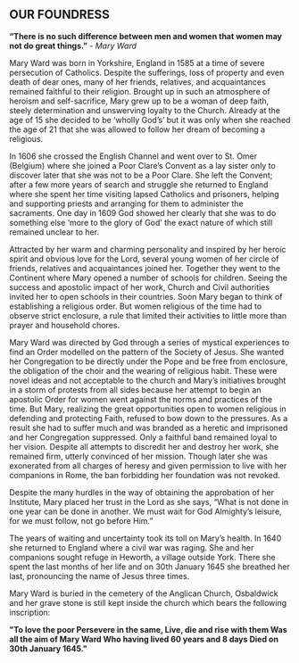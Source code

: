 ## OUR FOUNDRESS

**“There is no such difference between men and women that women may not do great things.”**
*- Mary Ward*

 Mary Ward was born in Yorkshire, England in 1585 at a time of severe persecution of Catholics. Despite the sufferings, loss of property and even death of dear ones, many of her friends, relatives, and acquaintances remained faithful to their religion. Brought up in such an atmosphere of heroism and self-sacrifice, Mary grew up to be a woman of deep faith, steely determination and unswerving loyalty to the Church.
Already at the age of 15 she decided to be ‘wholly God’s’ but it was only when she reached the age of 21 that she was allowed to follow her dream of becoming a religious.

In 1606 she crossed the English Channel and went over to St. Omer (Belgium) where she joined a Poor Clare’s Convent as a lay sister only to discover later that she was not to be a Poor Clare. She left the Convent; after a few more years of search and struggle she returned to England where she spent her time visiting lapsed Catholics and prisoners, helping and supporting priests and arranging for them to administer the sacraments. One day in 1609 God showed her clearly that she was to do something else ‘more to the glory of God’ the exact nature of which still remained unclear to her.

Attracted by her warm and charming personality and inspired by her heroic spirit and obvious love for the Lord, several young women of her circle of friends, relatives and acquaintances joined her. Together they went to the Continent where Mary opened a number of schools for children. Seeing the success and apostolic impact of her work, Church and Civil authorities invited her to open schools in their countries. Soon Mary began to think of establishing a religious order. But women religious of the time had to observe strict enclosure, a rule that limited their activities to little more than prayer and household chores.

Mary Ward was directed by God through a series of mystical experiences to find an Order modelled on the pattern of the Society of Jesus. She wanted her Congregation to be directly under the Pope and be free from enclosure, the obligation of the choir and the wearing of religious habit. These were novel ideas and not acceptable to the church and Mary’s initiatives brought in a storm of protests from all sides because her attempt to begin an apostolic Order for women went against the norms and practices of the time. But Mary, realizing the great opportunities open to women religious in defending and protecting Faith, refused to bow down to the pressures. As a result she had to suffer much and was branded as a heretic and imprisoned and her Congregation suppressed. Only a faithful band remained loyal to her vision. Despite all attempts to discredit her and destroy her work, she remained firm, utterly convinced of her mission. Though later she was exonerated from all charges of heresy and given permission to live with her companions in Rome, the ban forbidding her foundation was not revoked.

Despite the many hurdles in the way of obtaining the approbation of her Institute, Mary placed her trust in the Lord as she says, “What is not done in one year can be done in another. We must wait for God Almighty’s leisure, for we must follow, not go before Him.”

The years of waiting and uncertainty took its toll on Mary’s health. In 1640 she returned to England where a civil war was raging. She and her companions sought refuge in Heworth, a village outside York. There she spent the last months of her life and on 30th January 1645 she breathed her last, pronouncing the name of Jesus three times.

Mary Ward is buried in the cemetery of the Anglican Church, Osbaldwick and her grave stone is still kept inside the church which bears the following inscription: 

**"To love the poor Persevere in the same, Live, die and rise with them Was all the aim of Mary Ward Who having lived 60 years and 8 days Died on 30th January 1645."**


